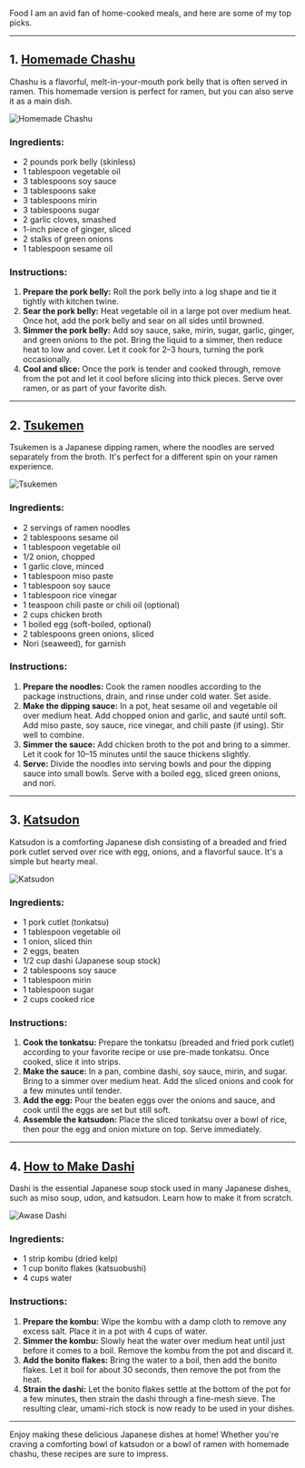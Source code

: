 Food
I am an avid fan of home-cooked meals, and here are some of my top picks.

---

## 1. [Homemade Chashu](https://www.justonecookbook.com/homemade-chashu/)

Chashu is a flavorful, melt-in-your-mouth pork belly that is often served in ramen. This homemade version is perfect for ramen, but you can also serve it as a main dish.

![Homemade Chashu](https://www.justonecookbook.com/wp-content/uploads/2020/09/Homemade-Chashu-Ramen-1.jpg)

### Ingredients:
- 2 pounds pork belly (skinless)
- 1 tablespoon vegetable oil
- 3 tablespoons soy sauce
- 3 tablespoons sake
- 3 tablespoons mirin
- 3 tablespoons sugar
- 2 garlic cloves, smashed
- 1-inch piece of ginger, sliced
- 2 stalks of green onions
- 1 tablespoon sesame oil

### Instructions:
1. **Prepare the pork belly:** Roll the pork belly into a log shape and tie it tightly with kitchen twine.
2. **Sear the pork belly:** Heat vegetable oil in a large pot over medium heat. Once hot, add the pork belly and sear on all sides until browned.
3. **Simmer the pork belly:** Add soy sauce, sake, mirin, sugar, garlic, ginger, and green onions to the pot. Bring the liquid to a simmer, then reduce heat to low and cover. Let it cook for 2–3 hours, turning the pork occasionally.
4. **Cool and slice:** Once the pork is tender and cooked through, remove from the pot and let it cool before slicing into thick pieces. Serve over ramen, or as part of your favorite dish.

---

## 2. [Tsukemen](https://www.cherryonmysundae.com/2019/02/tsukemen.html)

Tsukemen is a Japanese dipping ramen, where the noodles are served separately from the broth. It's perfect for a different spin on your ramen experience.

![Tsukemen](https://www.cherryonmysundae.com/wp-content/uploads/2019/02/tsukemen-final-8.jpg)

### Ingredients:
- 2 servings of ramen noodles
- 2 tablespoons sesame oil
- 1 tablespoon vegetable oil
- 1/2 onion, chopped
- 1 garlic clove, minced
- 1 tablespoon miso paste
- 1 tablespoon soy sauce
- 1 tablespoon rice vinegar
- 1 teaspoon chili paste or chili oil (optional)
- 2 cups chicken broth
- 1 boiled egg (soft-boiled, optional)
- 2 tablespoons green onions, sliced
- Nori (seaweed), for garnish

### Instructions:
1. **Prepare the noodles:** Cook the ramen noodles according to the package instructions, drain, and rinse under cold water. Set aside.
2. **Make the dipping sauce:** In a pot, heat sesame oil and vegetable oil over medium heat. Add chopped onion and garlic, and sauté until soft. Add miso paste, soy sauce, rice vinegar, and chili paste (if using). Stir well to combine.
3. **Simmer the sauce:** Add chicken broth to the pot and bring to a simmer. Let it cook for 10–15 minutes until the sauce thickens slightly.
4. **Serve:** Divide the noodles into serving bowls and pour the dipping sauce into small bowls. Serve with a boiled egg, sliced green onions, and nori.

---

## 3. [Katsudon](https://www.justonecookbook.com/katsudon/)

Katsudon is a comforting Japanese dish consisting of a breaded and fried pork cutlet served over rice with egg, onions, and a flavorful sauce. It's a simple but hearty meal.

![Katsudon](https://www.justonecookbook.com/wp-content/uploads/2021/08/Katsudon-0437-I-2.jpg)

### Ingredients:
- 1 pork cutlet (tonkatsu)
- 1 tablespoon vegetable oil
- 1 onion, sliced thin
- 2 eggs, beaten
- 1/2 cup dashi (Japanese soup stock)
- 2 tablespoons soy sauce
- 1 tablespoon mirin
- 1 tablespoon sugar
- 2 cups cooked rice

### Instructions:
1. **Cook the tonkatsu:** Prepare the tonkatsu (breaded and fried pork cutlet) according to your favorite recipe or use pre-made tonkatsu. Once cooked, slice it into strips.
2. **Make the sauce:** In a pan, combine dashi, soy sauce, mirin, and sugar. Bring to a simmer over medium heat. Add the sliced onions and cook for a few minutes until tender.
3. **Add the egg:** Pour the beaten eggs over the onions and sauce, and cook until the eggs are set but still soft.
4. **Assemble the katsudon:** Place the sliced tonkatsu over a bowl of rice, then pour the egg and onion mixture on top. Serve immediately.

---

## 4. [How to Make Dashi](https://www.justonecookbook.com/how-to-make-dashi/#wprm-recipe-container-59130)

Dashi is the essential Japanese soup stock used in many Japanese dishes, such as miso soup, udon, and katsudon. Learn how to make it from scratch.

![Awase Dashi](https://www.justonecookbook.com/wp-content/uploads/2019/04/Awase-Dashi-I.jpg)

### Ingredients:
- 1 strip kombu (dried kelp)
- 1 cup bonito flakes (katsuobushi)
- 4 cups water

### Instructions:
1. **Prepare the kombu:** Wipe the kombu with a damp cloth to remove any excess salt. Place it in a pot with 4 cups of water.
2. **Simmer the kombu:** Slowly heat the water over medium heat until just before it comes to a boil. Remove the kombu from the pot and discard it.
3. **Add the bonito flakes:** Bring the water to a boil, then add the bonito flakes. Let it boil for about 30 seconds, then remove the pot from the heat.
4. **Strain the dashi:** Let the bonito flakes settle at the bottom of the pot for a few minutes, then strain the dashi through a fine-mesh sieve. The resulting clear, umami-rich stock is now ready to be used in your dishes.

---

Enjoy making these delicious Japanese dishes at home! Whether you're craving a comforting bowl of katsudon or a bowl of ramen with homemade chashu, these recipes are sure to impress.
